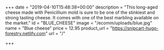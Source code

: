 +++
date = "2019-04-10T15:48:38+00:00"
description = "This long-aged cheese made with Penicillium mold is sure to be one of the stinkiest and strong tasting cheese. It comes with one of the best marbling available on the market."
id = "BLUE_CHEESE"
image = "/ecomm/uploads/blue.jpg"
name = "Blue cheese"
price = 12.95
product_url = "https://snipcart-hugo-forestry.netlify.com"
url = "/"

+++
